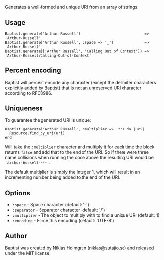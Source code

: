 Generates a well-formed and unique URI from an array of strings.

Usage
-----

    Baptist.generate('Arthur Russell')                             => 'Arthur-Russell'
    Baptist.generate('Arthur Russell', :space => '_')              => 'Arthur_Russell'
    Baptist.generate(['Arthur Russell', 'Calling Out of Context']) => 'Arthur-Russell/Calling-Out-of-Context'

Percent encoding
----------------

Baptist will percent encode any character (except the delimiter characters explicitly added by Baptist) that is not an unreserved URI character according to RFC3986.

Uniqueness
----------

To guarantee the generated URI is unique:

    Baptist.generate('Arthur Russell', :multiplier => '*') do |uri|
      Resource.find_by_uri(uri)
    end

Will take the <code>:multiplier</code> character and multiply it for each time
the block returns <code>false</code> and add that to the end of the URI. So if
there were three name collisions when running the code above the resulting
URI would be <code>'Arthur-Russell-\*\*\*'</code>.

The default multiplier is simply the Integer 1, which will result in an
incrementing number being added to the end of the URI.

Options
-------

* <code>:space</code> - Space character (default: '-')
* <code>:separator</code> - Separator character (default: '/')
* <code>:multiplier</code> - The object to multiply with to find a unique URI (default: 1)
* <code>:encoding</code> - Force this encoding (default: 'UTF-8')

Author
------

Baptist was created by Niklas Holmgren (niklas@sutajio.se) and released under
the MIT license.
